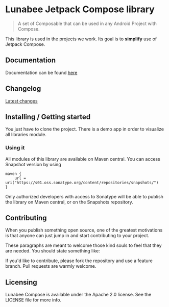 # Lunabee Jetpack Compose library

> A set of Composable that can be used in any Android Project with Compose.

This library is used in the projects we work. Its goal is to **simplify** use of Jetpack Compose.

## Documentation

Documentation can be found [here](https://github.com/LunabeeStudio/Lunabee_Compose_Android/wiki)

## Changelog

[Latest changes](CHANGELOG.MD)

## Installing / Getting started

You just have to clone the project. There is a demo app in order to visualize all libraries module.

### Using it

All modules of this library are available on Maven central. You can access Snapshot version by using

```
maven {
    url = uri("https://s01.oss.sonatype.org/content/repositories/snapshots/")
}
```

Only authorized developers with access to Sonatype will be able to publish the library on Maven central, or on the Snapshots repository.

## Contributing

When you publish something open source, one of the greatest motivations is that anyone can just jump in and start contributing to your project.

These paragraphs are meant to welcome those kind souls to feel that they are needed. You should state something like:

If you'd like to contribute, please fork the repository and use a feature branch. Pull requests are warmly welcome.

## Licensing

Lunabee Compose is available under the Apache 2.0 license. See the LICENSE file for more info.


